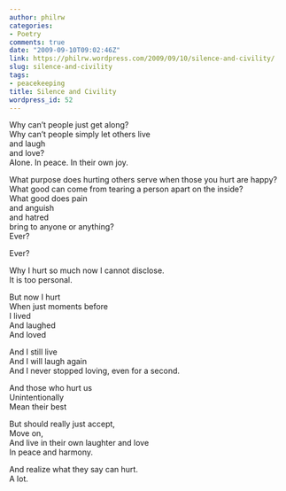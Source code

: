 ```yaml
---
author: philrw
categories:
- Poetry
comments: true
date: "2009-09-10T09:02:46Z"
link: https://philrw.wordpress.com/2009/09/10/silence-and-civility/
slug: silence-and-civility
tags:
- peacekeeping
title: Silence and Civility
wordpress_id: 52
---
```


Why can’t people just get along?  
Why can’t people simply let others live  
and laugh  
and love?  
Alone. In peace. In their own joy.

What purpose does hurting others serve when those you hurt are happy?  
What good can come from tearing a person apart on the inside?  
What good does pain  
and anguish  
and hatred  
bring to anyone or anything?  
Ever?

Ever?

Why I hurt so much now I cannot disclose.  
It is too personal.

But now I hurt  
When just moments before  
I lived  
And laughed  
And loved

And I still live  
And I will laugh again  
And I never stopped loving, even for a second.

And those who hurt us  
Unintentionally  
Mean their best

But should really just accept,  
Move on,  
And live in their own laughter and love  
In peace and harmony.

And realize what they say can hurt.  
A lot.
